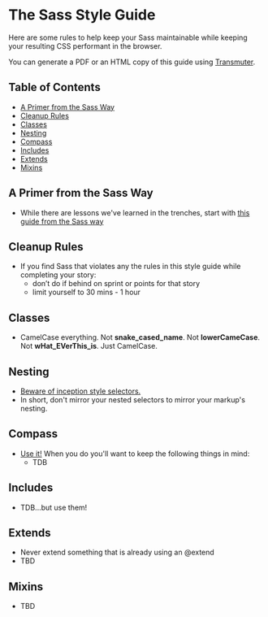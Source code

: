 # The Sass Style Guide

Here are some rules to help keep your Sass maintainable while keeping
your resulting CSS performant in the browser.

You can generate a PDF or an HTML copy of this guide using
[Transmuter](https://github.com/TechnoGate/transmuter).

## Table of Contents
* [A Primer from the Sass Way](#a-primer-from-the-sass-way)
* [Cleanup Rules](#cleanup-rules)
* [Classes](#classes)
* [Nesting](#nesting)
* [Compass](#compass)
* [Includes](#includes)
* [Extends](#extends)
* [Mixins](#mixins)

## A Primer from the Sass Way

* While there are lessons we've learned in the trenches, start with [this guide from the Sass way](http://thesassway.com/articles/sass-doesnt-create-bad-code-bad-coders-do)

## Cleanup Rules

* If you find Sass that violates any the rules in this style guide while completing your story:
  * don’t do if behind on sprint or points for that story
  * limit yourself to 30 mins - 1 hour

## Classes

* CamelCase everything.  Not **snake_cased_name**.  Not **lowerCameCase**. Not **wHat_EVerThis_is**.  Just CamelCase.

## Nesting

* [Beware of inception style selectors.](http://thesassway.com/beginner/the-inception-rule)  
* In short, don't mirror your nested selectors to mirror your markup's nesting.

## Compass

* [Use it!](http://compass-style.org/)  When you do you'll want to keep the following things in mind:
  * TDB

## Includes

* TDB...but use them!

## Extends

* Never extend something that is already using an @extend
* TBD

## Mixins

* TBD

